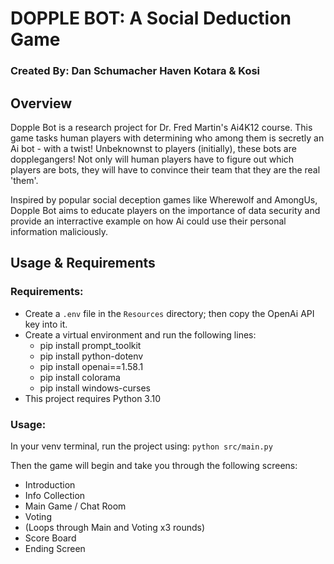 # DOPPLE BOT: A Social Deduction Game
### Created By: Dan Schumacher Haven Kotara & Kosi 

## Overview
Dopple Bot is a research project for Dr. Fred Martin's Ai4K12 course. 
This game tasks human players with determining who among them is secretly an Ai bot - with a twist!
Unbeknownst to players (initially), these bots are dopplegangers! Not only will human players have to figure out which players are bots, they will have to convince their team that they are the real 'them'. 

Inspired by popular social deception games like Wherewolf and AmongUs, Dopple Bot aims to educate players on the importance of data security and provide an interractive example on how Ai could use their personal information maliciously.

## Usage & Requirements
### Requirements:
- Create a `.env` file in the `Resources` directory; then copy the OpenAi API key into it.
- Create a virtual environment and run the following lines:
    * pip install prompt_toolkit
    * pip install python-dotenv
    * pip install openai==1.58.1
    * pip install colorama
    * pip install windows-curses
- This project requires Python 3.10

### Usage:
In your venv terminal, run the project using: `python src/main.py`

Then the game will begin and take you through the following screens:
- Introduction 
- Info Collection
- Main Game / Chat Room
- Voting
- (Loops through Main and Voting x3 rounds)
- Score Board
- Ending Screen
